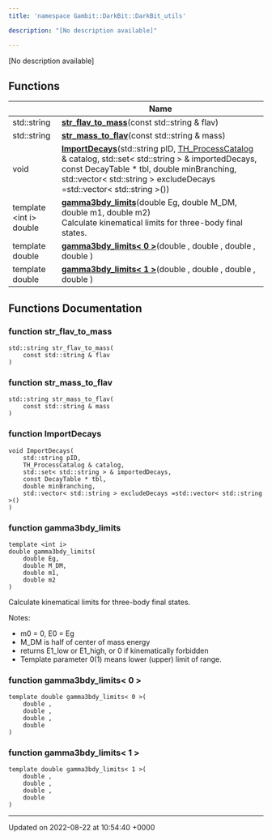 ```yaml
---
title: 'namespace Gambit::DarkBit::DarkBit_utils'

description: "[No description available]"

---
```







[No description available]

## Functions

|                | Name           |
| -------------- | -------------- |
| std::string | **[str_flav_to_mass](/documentation/code/gambit_2-2/namespaces/namespacegambit_1_1darkbit_1_1darkbit__utils/#function-str-flav-to-mass)**(const std::string & flav) |
| std::string | **[str_mass_to_flav](/documentation/code/gambit_2-2/namespaces/namespacegambit_1_1darkbit_1_1darkbit__utils/#function-str-mass-to-flav)**(const std::string & mass) |
| void | **[ImportDecays](/documentation/code/gambit_2-2/namespaces/namespacegambit_1_1darkbit_1_1darkbit__utils/#function-importdecays)**(std::string pID, [TH_ProcessCatalog](/documentation/code/gambit_2-2/classes/structgambit_1_1darkbit_1_1th__processcatalog/) & catalog, std::set< std::string > & importedDecays, const DecayTable * tbl, double minBranching, std::vector< std::string > excludeDecays =std::vector< std::string >()) |
| template <int i\> <br>double | **[gamma3bdy_limits](/documentation/code/gambit_2-2/namespaces/namespacegambit_1_1darkbit_1_1darkbit__utils/#function-gamma3bdy-limits)**(double Eg, double M_DM, double m1, double m2)<br>Calculate kinematical limits for three-body final states.  |
| template double | **[gamma3bdy_limits< 0 >](/documentation/code/gambit_2-2/namespaces/namespacegambit_1_1darkbit_1_1darkbit__utils/#function-gamma3bdy-limits<-0->)**(double , double , double , double ) |
| template double | **[gamma3bdy_limits< 1 >](/documentation/code/gambit_2-2/namespaces/namespacegambit_1_1darkbit_1_1darkbit__utils/#function-gamma3bdy-limits<-1->)**(double , double , double , double ) |


## Functions Documentation

### function str_flav_to_mass

```
std::string str_flav_to_mass(
    const std::string & flav
)
```


### function str_mass_to_flav

```
std::string str_mass_to_flav(
    const std::string & mass
)
```


### function ImportDecays

```
void ImportDecays(
    std::string pID,
    TH_ProcessCatalog & catalog,
    std::set< std::string > & importedDecays,
    const DecayTable * tbl,
    double minBranching,
    std::vector< std::string > excludeDecays =std::vector< std::string >()
)
```


### function gamma3bdy_limits

```
template <int i>
double gamma3bdy_limits(
    double Eg,
    double M_DM,
    double m1,
    double m2
)
```

Calculate kinematical limits for three-body final states. 

Notes:

* m0 = 0, E0 = Eg
* M_DM is half of center of mass energy
* returns E1_low or E1_high, or 0 if kinematically forbidden
* Template parameter 0(1) means lower (upper) limit of range. 


### function gamma3bdy_limits< 0 >

```
template double gamma3bdy_limits< 0 >(
    double ,
    double ,
    double ,
    double 
)
```


### function gamma3bdy_limits< 1 >

```
template double gamma3bdy_limits< 1 >(
    double ,
    double ,
    double ,
    double 
)
```






-------------------------------

Updated on 2022-08-22 at 10:54:40 +0000